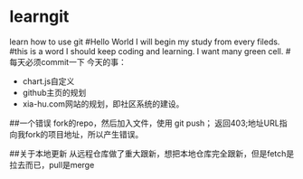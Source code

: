 # learngit
learn how to use git
#Hello World
I will begin my study from every fileds.
#this is a word
I should keep coding and learning.
I want many green cell.
#每天必须commit一下
今天的事：

+ chart.js自定义
+ github主页的规划
+ xia-hu.com网站的规划，即社区系统的建设。

##一个错误
fork的repo，然后加入文件，使用 git push；
返回403;地址URL指向我fork的项目地址，所以产生错误。

##关于本地更新
从远程仓库做了重大跟新，想把本地仓库完全跟新，但是fetch是拉去而已，pull是merge

